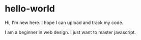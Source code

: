 # hello-world
Hi, I'm new here. I hope I can upload and track my code.

I am a beginner in web design. I just want to master javascript.
